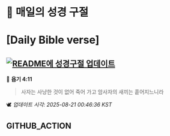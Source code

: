 # 🙏 매일의 성경 구절
# [Daily Bible verse]
## [![README에 성경구절 업데이트](https://github.com/DONGSUKA/first_test/actions/workflows/update-readme-bible.yml/badge.svg)](https://github.com/DONGSUKA/first_test/actions/workflows/update-readme-bible.yml)
<!-- START_BIBLE_VERSE -->
📖 **욥기 4:11**
> 사자는 사냥한 것이 없어 죽어 가고 암사자의 새끼는 흩어지느니라

🕊️ _업데이트 시각: 2025-08-21 00:46:36 KST_
  <!-- END_BIBLE_VERSE -->
## GITHUB_ACTION

